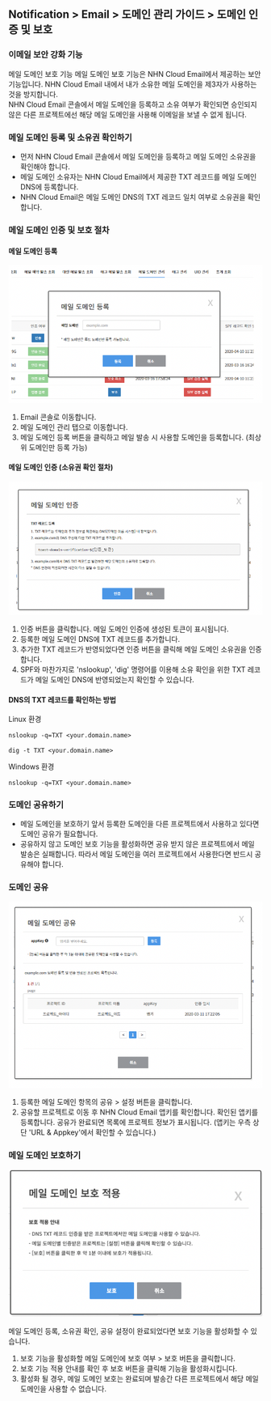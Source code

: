 ## Notification > Email > 도메인 관리 가이드 > 도메인 인증 및 보호

### 이메일 보안 강화 기능
메일 도메인 보호 기능 
메일 도메인 보호 기능은 NHN Cloud Email에서 제공하는 보안 기능입니다. NHN Cloud Email 내에서 내가 소유한 메일 도메인을 제3자가 사용하는 것을 방지합니다. 
<br> NHN Cloud Email 콘솔에서 메일 도메인을 등록하고 소유 여부가 확인되면 승인되지 않은 다른 프로젝트에선 해당 메일 도메인을 사용해 이메일을 보낼 수 없게 됩니다.

### 메일 도메인 등록 및 소유권 확인하기
- 먼저 NHN Cloud Email 콘솔에서 메일 도메인을 등록하고 메일 도메인 소유권을 확인해야 합니다. 
- 메일 도메인 소유자는 NHN Cloud Email에서 제공한 TXT 레코드를 메일 도메인 DNS에 등록합니다. 
- NHN Cloud Email은 메일 도메인 DNS의 TXT 레코드 일치 여부로 소유권을 확인합니다.

### 메일 도메인 인증 및 보호 절차
#### 메일 도메인 등록
![img.png](img.png)

1. Email 콘솔로 이동합니다.
2. 메일 도메인 관리 탭으로 이동합니다.
3. 메일 도메인 등록 버튼을 클릭하고 메일 발송 시 사용할 도메인을 등록합니다. (최상위 도메인만 등록 가능)


#### 메일 도메인 인증 (소유권 확인 절차)
![img_1.png](img_1.png)

1. 인증 버튼을 클릭합니다. 메일 도메인 인증에 생성된 토큰이 표시됩니다.
2. 등록한 메일 도메인 DNS에 TXT 레코드를 추가합니다.
3. 추가한 TXT 레코드가 반영되었다면 인증 버튼을 클릭해 메일 도메인 소유권을 인증합니다.
4. SPF와 마찬가지로 'nslookup', 'dig' 명령어를 이용해 소유 확인을 위한 TXT 레코드가 메일 도메인 DNS에 반영되었는지 확인할 수 있습니다.

#### DNS의 TXT 레코드를 확인하는 방법
Linux 환경
```
nslookup -q=TXT <your.domain.name>
```
```
dig -t TXT <your.domain.name>
```
Windows 환경
```
nslookup -q=TXT <your.domain.name>
```


### 도메인 공유하기
- 메일 도메인을 보호하기 앞서 등록한 도메인을 다른 프로젝트에서 사용하고 있다면 도메인 공유가 필요합니다. 
- 공유하지 않고 도메인 보호 기능을 활성화하면 공유 받지 않은 프로젝트에서 메일 발송은 실패합니다. 따라서 메일 도메인을 여러 프로젝트에서 사용한다면 반드시 공유해야 합니다.

### 도메인 공유
![img_2.png](img_2.png)

1. 등록한 메일 도메인 항목의 공유 > 설정 버튼을 클릭합니다.
2. 공유할 프로젝트로 이동 후 NHN Cloud Email 앱키를 확인합니다. 확인된 앱키를 등록합니다. 공유가 완료되면 목록에 프로젝트 정보가 표시됩니다. (앱키는 우측 상단 'URL & Appkey'에서 확인할 수 있습니다.)
### 메일 도메인 보호하기
![img_3.png](img_3.png)

메일 도메인 등록, 소유권 확인, 공유 설정이 완료되었다면 보호 기능을 활성화할 수 있습니다.
1. 보호 기능을 활성화할 메일 도메인에 보호 여부 > 보호 버튼을 클릭합니다.
2. 보호 기능 적용 안내를 확인 후 보호 버튼을 클릭해 기능을 활성화시킵니다.
3. 활성화 될 경우, 메일 도메인 보호는 완료되며 발송간 다른 프로젝트에서 해당 메일 도메인을 사용할 수 없습니다.

